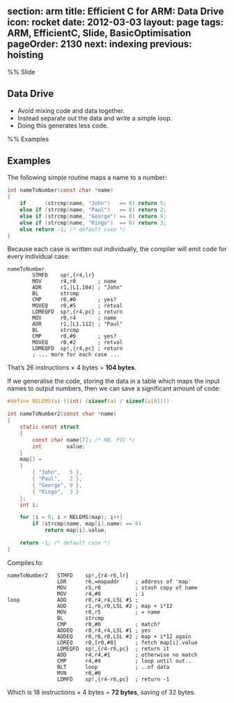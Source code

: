 section: arm
title: Efficient C for ARM: Data Drive
icon: rocket
date: 2012-03-03
layout: page
tags: ARM, EfficientC, Slide, BasicOptimisation
pageOrder: 2130
next: indexing
previous: hoisting
----

%% Slide

## Data Drive

* Avoid mixing code and data together.
* Instead separate out the data and write a simple loop.
* Doing this generates less code.

%% Examples

## Examples

The following simple routine maps a name to a number:

``` c
int nameToNumber(const char *name)
{
    if      (strcmp(name, "John")   == 0) return 5;
    else if (strcmp(name, "Paul")   == 0) return 2;
    else if (strcmp(name, "George") == 0) return 9;
    else if (strcmp(name, "Ringo")  == 0) return 3;
    else return -1; /* default case */
}
```

Because each case is written out individually, the compiler will emit code for
every individual case:

``` arm
nameToNumber
        STMFD    sp!,{r4,lr}
        MOV      r4,r0       ; name
        ADR      r1,|L1.104| ; "John"
        BL       strcmp
        CMP      r0,#0       ; yes?
        MOVEQ    r0,#5       ; retval
        LDMEQFD  sp!,{r4,pc} ; return
        MOV      r0,r4       ; name
        ADR      r1,|L1.112| ; "Paul"
        BL       strcmp
        CMP      r0,#0       ; yes?
        MOVEQ    r0,#2       ; retval
        LDMEQFD  sp!,{r4,pc} ; return
        ; ... more for each case ...
```

That’s 26 instructions × 4 bytes = **104 bytes**.

If we generalise the code, storing the data in a table which maps the input
names to output numbers, then we can save a significant amount of code:

``` c
#define NELEMS(a) ((int) (sizeof(a) / sizeof(a[0])))

int nameToNumber2(const char *name)
{
    static const struct
    {
        const char name[7]; /* NB. PIC */
        int        value;
    }
    map[] =
    {
        { "John",   5 },
        { "Paul",   2 },
        { "George", 9 },
        { "Ringo",  3 }
    };
    int i;

    for (i = 0; i < NELEMS(map); i++)
        if (strcmp(name, map[i].name) == 0)
            return map[i].value;

    return -1; /* default case */
}
```

Compiles to:

``` arm
nameToNumber2   STMFD    sp!,{r4-r6,lr}
                LDR      r6,=mapaddr     ; address of 'map'
                MOV      r5,r0           ; stash copy of name
                MOV      r4,#0           ; i
loop            ADD      r0,r4,r4,LSL #1 ;
                ADD      r1,r6,r0,LSL #2 ; map + i*12
                MOV      r0,r5           ; = name
                BL       strcmp
                CMP      r0,#0           ; match?
                ADDEQ    r0,r4,r4,LSL #1 ; yes
                ADDEQ    r0,r6,r0,LSL #2 ; map + i*12 again
                LDREQ    r0,[r0,#8]      ; fetch map[i].value
                LDMEQFD  sp!,{r4-r6,pc}  ; return it
                ADD      r4,r4,#1        ; otherwise no match
                CMP      r4,#4           ; loop until out..
                BLT      loop            ; ..of data
                MVN      r0,#0
                LDMFD    sp!,{r4-r6,pc}  ; return -1
```

Which is 18 instructions × 4 bytes = **72 bytes**, saving of 32 bytes.
